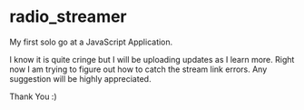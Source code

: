 # radio_streamer

My first solo go at a JavaScript Application.

I know it is quite cringe but I will be uploading updates as I learn more. Right now I am trying to figure out how to catch the stream link errors. Any suggestion will be highly appreciated.

Thank You :)
